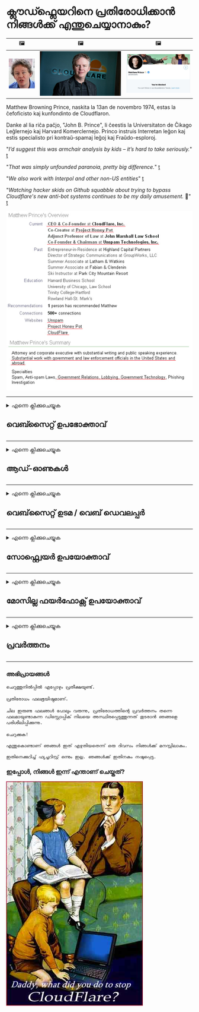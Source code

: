 # ക്ലൗഡ്ഫ്ലെയറിനെ പ്രതിരോധിക്കാൻ നിങ്ങൾക്ക് എന്തുചെയ്യാനാകും?

| 🖼 | 🖼 | 🖼 |
| --- | --- | --- |
| ![](../image/matthew_prince_teen.jpg) | ![](../image/matthew_prince.jpg) | ![](../image/blockedbymatthewprince.jpg) |


Matthew Browning Prince, naskita la 13an de novembro 1974, estas la ĉefoficisto kaj kunfondinto de Cloudflaron.

Danke al lia riĉa paĉjo, "John B. Prince", li ĉeestis la Universitaton de Ĉikago Leĝlernejo kaj Harvard Komerclernejo.
Princo instruis Interretan leĝon kaj estis specialisto pri kontraŭ-spamaj leĝoj kaj Fraŭdo-esploroj.


"*I’d suggest this was armchair analysis by kids – it’s hard to take seriously.*" [t](https://www.theguardian.com/technology/2015/nov/19/cloudflare-accused-by-anonymous-helping-isis)

"*That was simply unfounded paranoia, pretty big difference.*"  [t](https://twitter.com/xxdesmus/status/992757936123359233)

"*We also work with Interpol and other non-US entities*" [t](https://twitter.com/eastdakota/status/1203028504184360960)

"*Watching hacker skids on Github squabble about trying to bypass Cloudflare's new anti-bot systems continues to be my daily amusement.* 🍿" [t](https://twitter.com/eastdakota/status/1273277839102656515)


![](../image/whoismp.jpg)

---


<details>
<summary>എന്നെ ക്ലിക്കുചെയ്യുക

## വെബ്സൈറ്റ് ഉപഭോക്താവ്
</summary>


- നിങ്ങൾ ഇഷ്ടപ്പെടുന്ന വെബ്‌സൈറ്റ് ക്ലൗഡ്ഫ്ലെയർ ഉപയോഗിക്കുകയാണെങ്കിൽ, ക്ലൗഡ്ഫ്ലെയർ ഉപയോഗിക്കരുതെന്ന് അവരോട് പറയുക.
  - ഫേസ്ബുക്ക്, റെഡ്ഡിറ്റ്, ട്വിറ്റർ അല്ലെങ്കിൽ മാസ്റ്റോഡൺ പോലുള്ള സോഷ്യൽ മീഡിയയിൽ ചൂഷണം ചെയ്യുന്നത് ഒരു വ്യത്യാസവുമില്ല. [പ്രവർത്തനങ്ങൾ ഹാഷ്‌ടാഗുകളേക്കാൾ ഉച്ചത്തിലാണ്.](https://twitter.com/phyzonloop/status/1274132092490862594)
  - നിങ്ങൾക്ക് സ്വയം ഉപയോഗപ്രദമാകണമെങ്കിൽ വെബ്സൈറ്റ് ഉടമയുമായി ബന്ധപ്പെടാൻ ശ്രമിക്കുക.

[ക്ലൗഡ്ഫ്ലെയർ പറഞ്ഞു](https://github.com/Eloston/ungoogled-chromium/issues/783):
```
നിങ്ങൾ‌ക്ക് പ്രശ്‌നമുണ്ടാക്കുന്ന നിർ‌ദ്ദിഷ്‌ട സേവനങ്ങൾ‌ അല്ലെങ്കിൽ‌ സൈറ്റുകൾ‌ക്കായി രക്ഷാധികാരികളുമായി ബന്ധപ്പെടാനും നിങ്ങളുടെ അനുഭവം പങ്കിടാനും ഞങ്ങൾ‌ ശുപാർശ ചെയ്യുന്നു.
```

[നിങ്ങൾ ഇത് ആവശ്യപ്പെടുന്നില്ലെങ്കിൽ, വെബ്‌സൈറ്റ് ഉടമയ്ക്ക് ഒരിക്കലും ഈ പ്രശ്‌നം അറിയില്ല.](../PEOPLE.md)

![](../image/liberapay.jpg)

[വിജയകരമായ ഉദാഹരണം](https://counterpartytalk.org/t/turn-off-cloudflare-on-counterparty-co-plz/164/5).<br>
നിനക്ക് ഒരു പ്രശ്നമുണ്ട്? [ഇപ്പോൾ നിങ്ങളുടെ ശബ്ദം ഉയർത്തുക.](https://github.com/maraoz/maraoz.github.io/issues/1) ചുവടെയുള്ള ഉദാഹരണം.

```
നിങ്ങൾ കോർപ്പറേറ്റ് സെൻസർഷിപ്പിനെയും ബഹുജന നിരീക്ഷണത്തെയും സഹായിക്കുന്നു.
http://crimeflare.eu.org
```

```
നിങ്ങളുടെ വെബ് പേജ് ക്ലൗഡ്ഫ്ലെയറിന്റെ സ്വകാര്യത ദുരുപയോഗം ചെയ്യുന്ന സ്വകാര്യ മതിൽത്തോട്ടത്തിലാണ്.
http://crimeflare.eu.org
```

- വെബ്‌സൈറ്റിന്റെ സ്വകാര്യതാ നയം വായിക്കാൻ കുറച്ച് സമയമെടുക്കുക.
  - വെബ്‌സൈറ്റ് ക്ലൗഡ്ഫ്ലേറിന് പിന്നിലാണെങ്കിൽ അല്ലെങ്കിൽ വെബ്‌സൈറ്റ് ക്ലൗഡ്ഫ്ലെയറിലേക്ക് കണക്റ്റുചെയ്‌തിരിക്കുന്ന സേവനങ്ങൾ ഉപയോഗിക്കുന്നുവെങ്കിൽ.

ഇത് "ക്ലൗഡ്ഫ്ലെയർ" എന്താണെന്ന് വിശദീകരിക്കുകയും ക്ലൗഡ്ഫ്ലെയറുമായി നിങ്ങളുടെ ഡാറ്റ പങ്കിടാൻ അനുമതി ചോദിക്കുകയും വേണം. അങ്ങനെ ചെയ്യുന്നതിൽ പരാജയപ്പെടുന്നത് വിശ്വാസലംഘനത്തിന് കാരണമാവുകയും സംശയാസ്‌പദമായ വെബ്‌സൈറ്റ് ഒഴിവാക്കുകയും വേണം.

[സ്വീകാര്യമായ സ്വകാര്യതാ നയ ഉദാഹരണം ഇവിടെയുണ്ട്](https://archive.is/bDlTz) ("Subprocessors" > "Entity Name")

```
നിങ്ങളുടെ സ്വകാര്യതാ നയം ഞാൻ വായിച്ചിട്ടുണ്ട്, എനിക്ക് ക്ലൗഡ്ഫ്ലെയർ എന്ന പദം കണ്ടെത്താൻ കഴിയില്ല.
നിങ്ങൾ എന്റെ ഡാറ്റ ക്ലൗഡ്ഫ്ലേറിലേക്ക് നൽകുന്നത് തുടർന്നാൽ നിങ്ങളുമായി ഡാറ്റ പങ്കിടാൻ ഞാൻ വിസമ്മതിക്കുന്നു.
http://crimeflare.eu.org
```

ക്ലൗഡ്ഫ്ലെയർ എന്ന വാക്ക് ഇല്ലാത്ത സ്വകാര്യതാ നയത്തിന്റെ ഉദാഹരണമാണിത്.
[Liberland Jobs](https://archive.is/daKIr) [privacy policy](https://docsend.com/view/feiwyte):

![](../image/cfwontobey.jpg)

ക്ലൗഡ്ഫ്ലേറിന് അവരുടേതായ സ്വകാര്യതാ നയമുണ്ട്.
[ക്ലൗഡ്ഫ്ലെയർ ഡോക്‌സിംഗ് ആളുകളെ ഇഷ്ടപ്പെടുന്നു.](https://www.reddit.com/r/GamerGhazi/comments/2s64fe/be_wary_reporting_to_cloudflare/)

വെബ്‌സൈറ്റിന്റെ സൈനപ്പ് ഫോമിനുള്ള ഒരു മികച്ച ഉദാഹരണം ഇതാ.
AFAIK, സീറോ വെബ്‌സൈറ്റ് ഇത് ചെയ്യുക. നിങ്ങൾ അവരെ വിശ്വസിക്കുമോ?

```
“XYZ- നായി സൈൻ അപ്പ് ചെയ്യുക” ക്ലിക്കുചെയ്യുന്നതിലൂടെ, ഞങ്ങളുടെ സേവന നിബന്ധനകളും സ്വകാര്യതാ പ്രസ്താവനയും നിങ്ങൾ അംഗീകരിക്കുന്നു.
നിങ്ങളുടെ ഡാറ്റ ക്ലൗഡ്ഫ്ലെയറുമായി പങ്കിടാനും നിങ്ങൾ സമ്മതിക്കുകയും ക്ലൗഡ്ഫ്ലേറിന്റെ സ്വകാര്യതാ പ്രസ്താവനയോട് സമ്മതിക്കുകയും ചെയ്യുന്നു.
ക്ലൗഡ്ഫ്ലെയർ നിങ്ങളുടെ വിവരങ്ങൾ ചോർത്തുകയോ ഞങ്ങളുടെ സെർവറുകളിലേക്ക് കണക്റ്റുചെയ്യാൻ നിങ്ങളെ അനുവദിക്കുകയോ ചെയ്യുന്നില്ലെങ്കിൽ, അത് ഞങ്ങളുടെ തെറ്റല്ല. [*]

[ സൈൻ അപ്പ് ചെയ്യുക ] [ ഞാൻ വിയോജിക്കുന്നു ]
```
[*] [PEOPLE.md](../PEOPLE.md)


- അവരുടെ സേവനം ഉപയോഗിക്കാതിരിക്കാൻ ശ്രമിക്കുക. നിങ്ങളെ ക്ലൗഡ്ഫ്ലെയർ കാണുന്നുണ്ടെന്ന് ഓർമ്മിക്കുക.
  - ["I'm in your TLS, sniffin' your passworz"](../image/iminurtls.jpg)

- മറ്റ് വെബ്‌സൈറ്റിനായി തിരയുക. ഇന്റർനെറ്റിൽ ബദലുകളും അവസരങ്ങളും ഉണ്ട്!

- ടോർ ദിവസേന ഉപയോഗിക്കാൻ നിങ്ങളുടെ സുഹൃത്തുക്കളെ ബോധ്യപ്പെടുത്തുക.
  - ഓപ്പൺ ഇൻറർനെറ്റിന്റെ മാനദണ്ഡമായിരിക്കണം അജ്ഞാതത്വം!
  - [ടോർ പ്രോജക്റ്റ് ഈ പ്രോജക്റ്റിനെ ഇഷ്ടപ്പെടുന്നില്ല എന്നത് ശ്രദ്ധിക്കുക.](../HISTORY.md)

</details>

------

<details>
<summary>എന്നെ ക്ലിക്കുചെയ്യുക

## ആഡ്-ഓണുകൾ
</summary>

- നിങ്ങളുടെ ബ്ര browser സർ ഫയർ‌ഫോക്സ്, ടോർ‌ ബ്ര rowser സർ‌ അല്ലെങ്കിൽ‌ അൺ‌ഗോഗിൾ‌ഡ് ക്രോമിയം ആണെങ്കിൽ‌ ചുവടെയുള്ള ഈ ആഡ്-ഓണുകളിലൊന്ന് ഉപയോഗിക്കുക.
  - നിങ്ങൾക്ക് മറ്റ് പുതിയ ആഡ്-ഓൺ ചേർക്കണമെങ്കിൽ ആദ്യം ഇതിനെക്കുറിച്ച് ചോദിക്കുക.


| പേര് | ഡവലപ്പർ | പിന്തുണ | തടയാൻ കഴിയും | അറിയിക്കാൻ കഴിയും | Chrome |
| -------- | -------- | -------- | -------- | -------- | -------- |
| [Bloku Cloudflaron MITM-Atakon](../subfiles/about.bcma.md) | #Addon | [ ? ](http://crimeflare.eu.org/) | **അതെ**     | **അതെ**     |  **അതെ** |
| [Ĉu ligoj estas vundeblaj al MITM-atako?](../subfiles/about.ismm.md) | #Addon | [ ? ](http://crimeflare.eu.org/) | ഇല്ല     | **അതെ**     |  **അതെ** |
| [Ĉu ĉi tiuj ligoj blokos Tor-uzanton?](../subfiles/about.isat.md) | #Addon | [ ? ](http://crimeflare.eu.org/) | ഇല്ല     | **അതെ**     |  **അതെ** |
| [Block Cloudflare MITM Attack](https://trac.torproject.org/projects/tor/attachment/ticket/24351/block_cloudflare_mitm_attack-1.0.14.1-an%2Bfx.xpi)<br>[**DELETED BY TOR PROJECT**](../HISTORY.md) | nullius | [ ? ](../tool/block_cloudflare_mitm_fx), [Link](http://crimeflare.eu.org/) | **അതെ**     | **അതെ**     |  ഇല്ല |
| [TPRB](http://34ahehcli3epmhbu2wbl6kw6zdfl74iyc4vg3ja4xwhhst332z3knkyd.onion/) | Sw | [ ? ](http://34ahehcli3epmhbu2wbl6kw6zdfl74iyc4vg3ja4xwhhst332z3knkyd.onion/) | **അതെ**     | **അതെ**     |  ഇല്ല |
| [Detect Cloudflare](https://addons.mozilla.org/en-US/firefox/addon/detect-cloudflare/) | Frank Otto | [ ? ](https://github.com/traktofon/cf-detect) | ഇല്ല     | **അതെ**     |  ഇല്ല |
| [True Sight](https://addons.mozilla.org/en-US/firefox/addon/detect-cloudflare-plus/) | claustromaniac | [ ? ](https://github.com/claustromaniac/detect-cloudflare-plus) | ഇല്ല     | **അതെ**     |  ഇല്ല |
| [Which Cloudflare datacenter am I visiting?](https://addons.mozilla.org/en-US/firefox/addon/cf-pop/) | 依云 | [ ? ](https://github.com/lilydjwg/cf-pop) | ഇല്ല     | **അതെ**     |  ഇല്ല |


- "ഡിസെൻട്രാലീസിന്" "സിഡിഎൻ‌ജെ‌എസ് (ക്ല oud ഡ്ഫ്ലെയർ)" എന്നതിലേക്കുള്ള കണക്ഷൻ നിർത്താൻ കഴിയും.
  - ഇത് നെറ്റ്‌വർക്കുകളിൽ എത്തുന്നതിൽ നിന്ന് ധാരാളം അഭ്യർത്ഥനകളെ തടയുന്നു, ഒപ്പം സൈറ്റുകൾ തകരാതിരിക്കാൻ പ്രാദേശിക ഫയലുകൾ നൽകുന്നു.
  - ഡവലപ്പർ മറുപടി നൽകി: "[very concerning indeed](https://github.com/Synzvato/decentraleyes/issues/236#issuecomment-352049501)", "[widespread usage severely centralizes the web](https://github.com/Synzvato/decentraleyes/issues/251#issuecomment-366752049)"

- [നിങ്ങളുടെ സർ‌ട്ടിഫിക്കറ്റ് അതോറിറ്റി (സി‌എ) യിൽ നിന്ന് ക്ലൗഡ്ഫ്ലെയർ സർട്ടിഫിക്കറ്റ് നീക്കംചെയ്യാനോ അവിശ്വസിക്കാനോ കഴിയും.](https://www.ssl.com/how-to/remove-root-certificate-firefox/)

</details>

------

<details>
<summary>എന്നെ ക്ലിക്കുചെയ്യുക

## വെബ്‌സൈറ്റ് ഉടമ / വെബ് ഡെവലപ്പർ
</summary>


![](../image/word_cloudflarefree.jpg)

- പിരീഡ്, ക്ലൗഡ്ഫ്ലെയർ പരിഹാരം ഉപയോഗിക്കരുത്.
  - അതിനേക്കാൾ മികച്ചത് നിങ്ങൾക്ക് ചെയ്യാൻ കഴിയും, അല്ലേ? [ക്ലൗഡ്ഫ്ലെയർ സബ്‌സ്‌ക്രിപ്‌ഷനുകൾ, പ്ലാനുകൾ, ഡൊമെയ്‌നുകൾ അല്ലെങ്കിൽ അക്കൗണ്ടുകൾ എങ്ങനെ നീക്കംചെയ്യാമെന്നത് ഇതാ.](https://support.cloudflare.com/hc/en-us/articles/200167776-Removing-subscriptions-plans-domains-or-accounts)

| 🖼 | 🖼 |
| --- | --- |
| ![](../image/htmlalertcloudflare.jpg) | ![](../image/htmlalertcloudflare2.jpg) |

- കൂടുതൽ ഉപഭോക്താക്കളെ ആവശ്യമുണ്ടോ? എന്തുചെയ്യണമെന്ന് നിങ്ങൾക്കറിയാം. സൂചന "ലൈനിന് മുകളിലാണ്".
  - [ഹലോ, നിങ്ങൾ "നിങ്ങളുടെ സ്വകാര്യതയെ ഞങ്ങൾ ഗൗരവമായി കാണുന്നു" എന്ന് എഴുതി, പക്ഷേ എനിക്ക് "പിശക് 403 നിരോധിച്ച അജ്ഞാത പ്രോക്സി അനുവദനീയമല്ല".](https://it.slashdot.org/story/19/02/19/0033255/stop-saying-we-take-your-privacy-and-security-seriously) എന്തുകൊണ്ടാണ് നിങ്ങൾ ടോർ അല്ലെങ്കിൽ വിപിഎൻ തടയുന്നത്? [എന്തുകൊണ്ടാണ് നിങ്ങൾ താൽക്കാലിക ഇമെയിലുകൾ തടയുന്നത്?](http://523kpawzkarw3j6afz2elxfs4h3hfclomkcmbjs6kaimo4lokympi6yd.onion/)

![](../image/anonexist.jpg)

- ക്ലൗഡ്ഫ്ലെയർ ഉപയോഗിക്കുന്നത് ഒരു തകരാറിന്റെ സാധ്യത വർദ്ധിപ്പിക്കും. നിങ്ങളുടെ സെർവർ പ്രവർത്തനരഹിതമാണെങ്കിലോ ക്ലൗഡ്ഫ്ലെയർ പ്രവർത്തനരഹിതമാണെങ്കിലോ സന്ദർശകർക്ക് നിങ്ങളുടെ വെബ്‌സൈറ്റിലേക്ക് പ്രവേശിക്കാൻ കഴിയില്ല.
  - [ക്ലൗഡ്ഫ്ലെയർ ഒരിക്കലും താഴേക്ക് പോകില്ലെന്ന് നിങ്ങൾ ശരിക്കും കരുതിയോ?](https://www.ibtimes.com/cloudflare-down-not-working-sites-producing-504-gateway-timeout-errors-2618008) [Another](https://twitter.com/Jedduff/status/1097875615997399040) [sample](https://twitter.com/search?f=tweets&vertical=default&q=Cloudflare%20is%20having%20problems). [Need more](../PEOPLE.md)?

![](../image/cloudflareinternalerror.jpg)

- നിങ്ങളുടെ "API സേവനം", "സോഫ്റ്റ്വെയർ അപ്ഡേറ്റ് സെർവർ" അല്ലെങ്കിൽ "RSS ഫീഡ്" പ്രോക്സി ചെയ്യുന്നതിന് ക്ല oud ഡ്ഫ്ലെയർ ഉപയോഗിക്കുന്നത് നിങ്ങളുടെ ഉപഭോക്താവിനെ ദോഷകരമായി ബാധിക്കും. ഒരു ഉപഭോക്താവ് നിങ്ങളെ വിളിച്ച് "എനിക്ക് നിങ്ങളുടെ API ഉപയോഗിക്കാൻ കഴിയില്ല" എന്ന് പറഞ്ഞു, എന്താണ് സംഭവിക്കുന്നതെന്ന് നിങ്ങൾക്ക് അറിയില്ല. ക്ലൗഡ്ഫ്ലേറിന് നിങ്ങളുടെ ഉപഭോക്താവിനെ നിശബ്ദമായി തടയാൻ കഴിയും. കുഴപ്പമില്ലെന്ന് നിങ്ങൾ കരുതുന്നുണ്ടോ?
  - ധാരാളം RSS റീഡർ ക്ലയന്റും RSS റീഡർ ഓൺലൈൻ സേവനവുമുണ്ട്. ആളുകളെ സബ്‌സ്‌ക്രൈബുചെയ്യാൻ അനുവദിക്കുന്നില്ലെങ്കിൽ നിങ്ങൾ എന്തിനാണ് RSS ഫീഡ് പ്രസിദ്ധീകരിക്കുന്നത്?

![](../image/rssfeedovercf.jpg)

- നിങ്ങൾക്ക് HTTPS സർട്ടിഫിക്കറ്റ് ആവശ്യമുണ്ടോ? "നമുക്ക് എൻ‌ക്രിപ്റ്റ് ചെയ്യാം" ഉപയോഗിക്കുക അല്ലെങ്കിൽ സി‌എ കമ്പനിയിൽ നിന്ന് വാങ്ങുക.

- നിങ്ങൾക്ക് DNS സെർവർ ആവശ്യമുണ്ടോ? നിങ്ങളുടെ സ്വന്തം സെർവർ സജ്ജീകരിക്കാൻ കഴിയുന്നില്ലേ? എങ്ങനെ: [Hurricane Electric Free DNS](https://dns.he.net/), [Dyn.com](https://dyn.com/dns/), [1984 Hosting](https://www.1984hosting.com/), [Afraid.Org (നിങ്ങൾ TOR ഉപയോഗിക്കുകയാണെങ്കിൽ അഡ്‌മിൻ നിങ്ങളുടെ അക്കൗണ്ട് ഇല്ലാതാക്കുക)](https://freedns.afraid.org/)

- ഹോസ്റ്റിംഗ് സേവനത്തിനായി തിരയുകയാണോ? സ Free ജന്യമായി മാത്രം? എങ്ങനെ: [Onion Service](http://vww6ybal4bd7szmgncyruucpgfkqahzddi37ktceo3ah7ngmcopnpyyd.onion/en/security/network-security/tor/onionservices-best-practices), [Free Web Hosting Area](https://freewha.com/), [Autistici/Inventati Web Site Hosting](https://www.autinv5q6en4gpf4.onion/services/website), [Github Pages](https://pages.github.com/), [Surge](https://surge.sh/)
  - [ക്ലൗഡ്ഫ്ലേറിനുള്ള ഇതരമാർഗങ്ങൾ](../subfiles/cloudflare-alternatives.md)

- നിങ്ങൾ "cloudflare-ipfs.com" ഉപയോഗിക്കുന്നുണ്ടോ? [ക്ലൗഡ്ഫ്ലെയർ ഐപിഎഫ്എസ് മോശമാണെന്ന് നിങ്ങൾക്കറിയാമോ?](../PEOPLE.md)

- നിങ്ങളുടെ സെർവറിൽ OWASP, Fail2Ban പോലുള്ള വെബ് ആപ്ലിക്കേഷൻ ഫയർവാൾ ഇൻസ്റ്റാൾ ചെയ്ത് ശരിയായി ക്രമീകരിക്കുക.
  - ടോർ തടയുന്നത് ഒരു പരിഹാരമല്ല. ചെറിയ മോശം ഉപയോക്താക്കൾക്കായി എല്ലാവരേയും ശിക്ഷിക്കരുത്.

- നിങ്ങളുടെ വെബ്‌സൈറ്റ് ആക്‌സസ് ചെയ്യുന്നതിൽ നിന്ന് "ക്ലൗഡ്ഫ്ലെയർ വാർപ്പ്" ഉപയോക്താക്കളെ റീഡയറക്‌ട് ചെയ്യുക അല്ലെങ്കിൽ തടയുക. നിങ്ങൾക്ക് കഴിയുമെങ്കിൽ ഒരു കാരണം നൽകുക.

> IP പട്ടിക: "[ക്ലൗഡ്ഫ്ലേറിന്റെ നിലവിലെ ഐപി ശ്രേണികൾ](cloudflare_inc/)"

> A: അവരെ തടയുക

```
server {
...
deny 173.245.48.0/20;
deny 103.21.244.0/22;
deny 103.22.200.0/22;
deny 103.31.4.0/22;
deny 141.101.64.0/18;
deny 108.162.192.0/18;
deny 190.93.240.0/20;
deny 188.114.96.0/20;
deny 197.234.240.0/22;
deny 198.41.128.0/17;
deny 162.158.0.0/15;
deny 104.16.0.0/12;
deny 172.64.0.0/13;
deny 131.0.72.0/22;
deny 2400:cb00::/32;
deny 2606:4700::/32;
deny 2803:f800::/32;
deny 2405:b500::/32;
deny 2405:8100::/32;
deny 2a06:98c0::/29;
deny 2c0f:f248::/32;
...
}
```

> B: മുന്നറിയിപ്പ് പേജിലേക്ക് റീഡയറക്‌ട് ചെയ്യുക

```
http {
...
geo $iscf {
default 0;
173.245.48.0/20 1;
103.21.244.0/22 1;
103.22.200.0/22 1;
103.31.4.0/22 1;
141.101.64.0/18 1;
108.162.192.0/18 1;
190.93.240.0/20 1;
188.114.96.0/20 1;
197.234.240.0/22 1;
198.41.128.0/17 1;
162.158.0.0/15 1;
104.16.0.0/12 1;
172.64.0.0/13 1;
131.0.72.0/22 1;
2400:cb00::/32 1;
2606:4700::/32 1;
2803:f800::/32 1;
2405:b500::/32 1;
2405:8100::/32 1;
2a06:98c0::/29 1;
2c0f:f248::/32 1;
}
...
}

server {
...
if ($iscf) {rewrite ^ https://example.com/cfwsorry.php;}
...
}

<?php
header('HTTP/1.1 406 Not Acceptable');
echo <<<CLOUDFLARED
Thank you for visiting ourwebsite.com!<br />
We are sorry, but we can't serve you because your connection is being intercepted by Cloudflare.<br />
Please read http://crimeflare.eu.org for more information.<br />
CLOUDFLARED;
die();
```

- നിങ്ങൾ സ്വാതന്ത്ര്യത്തിൽ വിശ്വസിക്കുകയും അജ്ഞാത ഉപയോക്താക്കളെ സ്വാഗതം ചെയ്യുകയും ചെയ്യുന്നുവെങ്കിൽ ടോർ ജൂനിയർ സർവീസ് അല്ലെങ്കിൽ ഐ 2 പി ഇൻസൈറ്റ് സജ്ജമാക്കുക.

- മറ്റ് ക്ലിയർ‌നെറ്റ് / ടോർ ഇരട്ട വെബ്‌സൈറ്റ് ഓപ്പറേറ്റർമാരിൽ നിന്ന് ഉപദേശം ചോദിക്കുകയും അജ്ഞാത ചങ്ങാതിമാരെ ഉണ്ടാക്കുകയും ചെയ്യുക!

</details>

------

<details>
<summary>എന്നെ ക്ലിക്കുചെയ്യുക

## സോഫ്റ്റ്വെയർ ഉപയോക്താവ്
</summary>


- ഡിസ്‌കോർഡ് ക്ലൗഡ്ഫ്ലെയർ ഉപയോഗിക്കുന്നു. ഇതരമാർഗങ്ങൾ? ഞങ്ങൾ ശുപാർശ ചെയ്യുന്നു [**Briar** (Android)](https://f-droid.org/en/packages/org.briarproject.briar.android/), [Ricochet (PC)](https://ricochet.im/), [Tox + Tor (Android/PC)](https://tox.chat/download.html)
  - ബ്രിയറിൽ ടോർ ഡെമൺ ഉൾപ്പെടുന്നു, അതിനാൽ നിങ്ങൾ ഓർബോട്ട് ഇൻസ്റ്റാൾ ചെയ്യേണ്ടതില്ല.
  - Qwtch ഡവലപ്പർമാർ, ഓപ്പൺ പ്രൈവസി, അറിയിപ്പ് കൂടാതെ അവരുടെ ജിറ്റ് സേവനത്തിൽ നിന്ന് stop_cloudflare പ്രോജക്റ്റ് ഇല്ലാതാക്കി.

- നിങ്ങൾ ഡെബിയൻ ഗ്നു / ലിനക്സ് അല്ലെങ്കിൽ ഏതെങ്കിലും ഡെറിവേറ്റീവ് ഉപയോഗിക്കുകയാണെങ്കിൽ, സബ്സ്ക്രൈബ് ചെയ്യുക: [bug #831835](https://bugs.debian.org/cgi-bin/bugreport.cgi?bug=831835). നിങ്ങൾക്ക് കഴിയുമെങ്കിൽ, പാച്ച് പരിശോധിച്ചുറപ്പിക്കാൻ സഹായിക്കുക, അത് സ്വീകരിക്കണമോ എന്ന് ശരിയായ നിഗമനത്തിലെത്താൻ പരിപാലകനെ സഹായിക്കുക.

- ഈ ബ്രൗസറുകൾ എല്ലായ്പ്പോഴും ശുപാർശ ചെയ്യുക.

| പേര് | ഡവലപ്പർ | പിന്തുണ | അഭിപ്രായം |
| -------- | -------- | -------- | -------- |
| [Ungoogled-Chromium](https://ungoogled-software.github.io/ungoogled-chromium-binaries/) | Eloston | [ ? ](https://github.com/Eloston/ungoogled-chromium) | PC (Win, Mac, Linux)  _!Tor_ |
| [Bromite](https://www.bromite.org/fdroid) | Bromite | [ ? ](https://github.com/bromite/bromite/issues) | Android  _!Tor_ |
| [Tor Browser](https://www.torproject.org/download/) | Tor Project | [ ? ](https://support.torproject.org/) | PC (Win, Mac, Linux)  _Tor_|
| [Tor Browser Android](https://www.torproject.org/download/) | Tor Project | [ ? ](https://support.torproject.org/) | Android  _Tor_|
| [Onion Browser](https://itunes.apple.com/us/app/onion-browser/id519296448?mt=8) | Mike Tigas | [ ? ](https://github.com/OnionBrowser/OnionBrowser/issues) | Apple iOS  _Tor_|
| [GNU/Icecat](https://www.gnu.org/software/gnuzilla/) | GNU | [ ? ](https://www.gnu.org/software/gnuzilla/) | PC (Linux) |
| [IceCatMobile](https://f-droid.org/en/packages/org.gnu.icecat/) | GNU | [ ? ](https://lists.gnu.org/mailman/listinfo/bug-gnuzilla) | Android |
| [Iridium Browser](https://iridiumbrowser.de/about/) | Iridium | [ ? ](https://github.com/iridium-browser/iridium-browser/) | PC (Win, Mac, Linux, OpenBSD) |


മറ്റ് സോഫ്റ്റ്വെയറിന്റെ സ്വകാര്യത അപൂർണ്ണമാണ്. ടോർ ബ്ര browser സർ "തികഞ്ഞത്" ആണെന്ന് ഇതിനർത്ഥമില്ല.
ഇൻറർനെറ്റിലും സാങ്കേതികവിദ്യയിലും 100% സുരക്ഷിതമോ 100% സ്വകാര്യമോ ഇല്ല.

- ടോർ ഉപയോഗിക്കാൻ ആഗ്രഹിക്കുന്നില്ലേ? ടോർ ഡെമൺ ഉപയോഗിച്ച് നിങ്ങൾക്ക് ഏത് ബ്ര browser സറും ഉപയോഗിക്കാം.
  - [ടോർ പ്രോജക്റ്റ് ഇത് ഇഷ്ടപ്പെടുന്നില്ല എന്നത് ശ്രദ്ധിക്കുക.](https://support.torproject.org/tbb/tbb-9/) നിങ്ങൾക്ക് അങ്ങനെ ചെയ്യാൻ കഴിയുമെങ്കിൽ ടോർ ബ്ര rowser സർ ഉപയോഗിക്കുക.
- [ടോറിനൊപ്പം Chromium എങ്ങനെ ഉപയോഗിക്കാം](../subfiles/chromium_tor.md)


മറ്റ് സോഫ്റ്റ്വെയറിന്റെ സ്വകാര്യതയെക്കുറിച്ച് നമുക്ക് സംസാരിക്കാം.

- [നിങ്ങൾക്ക് ശരിക്കും ഫയർഫോക്സ് ഉപയോഗിക്കണമെങ്കിൽ, "ഫയർഫോക്സ് ഇ എസ് ആർ" തിരഞ്ഞെടുക്കുക.](https://www.mozilla.org/en-US/firefox/organizations/)
  - [ഫയർഫോക്സ് - സ്പൈവെയർ വാച്ച്ഡോഗ്](https://spyware.neocities.org/articles/firefox.html)
  - [ഫയർഫോക്സ് സ്വതന്ത്രമായ സംസാരം നിരസിക്കുന്നു, സ്വതന്ത്രമായ സംഭാഷണം നിരോധിക്കുന്നു](https://web.archive.org/web/20200423010026/https://reclaimthenet.org/firefox-rejects-free-speech-bans-free-speech-commenting-plugin-dissenter-from-its-extensions-gallery/)
  - ["100+ ഡ v ൺ‌വോട്ടുകൾ. ഒരു സോഫ്റ്റ്വെയർ കമ്പനിയോട് പറ്റിനിൽക്കാൻ ആവശ്യപ്പെടുന്നതായി തോന്നുന്നു ... സോഫ്റ്റ്വെയർ ഈ ദിവസങ്ങളിൽ വളരെ കൂടുതലാണ്."](https://old.reddit.com/r/firefox/comments/gutdiw/weve_got_work_to_do_the_mozilla_blog/fslbbb6/)
  - [ക്ഷമിക്കണം, എന്തിനാണ് ഫയർ‌ഫോക്സ് എന്റെ URL ബാറിൽ‌ സ്പോൺ‌സർ‌ ചെയ്‌ത ലിങ്കുകൾ‌ കാണിക്കുന്നത്?](https://www.reddit.com/r/firefox/comments/jybx2w/uh_why_is_firefox_showing_me_sponsored_links_in/)
  - [മോസില്ല - പിശാച് അവതാരം](https://digdeeper.neocities.org/ghost/mozilla.html)

- [ഓർക്കുക, മോസില്ല ക്ലൗഡ്ഫ്ലെയർ സേവനം ഉപയോഗിക്കുന്നു.](https://www.robtex.com/dns-lookup/www.mozilla.org) [അവർ അവരുടെ ഉൽപ്പന്നത്തിൽ ക്ലൗഡ്ഫ്ലേറിന്റെ DNS സേവനവും ഉപയോഗിക്കുന്നു.](https://www.theregister.co.uk/2018/03/21/mozilla_testing_dns_encryption/)

- [ഈ ടിക്കറ്റ് മോസില്ല നിരസിച്ചു.](https://bugzilla.mozilla.org/show_bug.cgi?id=1426618)

- [ഫയർഫോക്സ് ഫോക്കസ് ഒരു തമാശയാണ്.](https://github.com/mozilla-mobile/focus-android/issues/1743) [ടെലിമെട്രി ഓഫ് ചെയ്യാമെന്ന് അവർ ഉറപ്പുനൽകിയെങ്കിലും അവർ അത് മാറ്റി.](https://github.com/mozilla-mobile/focus-android/issues/4210)

- [PaleMoon / Basilisk ഡവലപ്പർ ക്ലൗഡ്ഫ്ലെയറിനെ ഇഷ്ടപ്പെടുന്നു.](https://github.com/mozilla-mobile/focus-android/issues/1743#issuecomment-345993097)
  - [ഇളം ചന്ദ്രന്റെ ആർക്കൈവ് സെർവർ 18 മാസത്തേക്ക് ക്ഷുദ്രവെയർ ഹാക്ക് ചെയ്യുകയും പ്രചരിപ്പിക്കുകയും ചെയ്യുന്നു](https://www.reddit.com/r/privacytoolsIO/comments/cc808y/pale_moons_archive_server_hacked_and_spread/)
  - ടോർ ഉപയോക്താക്കളെയും അദ്ദേഹം വെറുക്കുന്നു - "[അത് ടോറിനോട് ശത്രുത പുലർത്തട്ടെ. ടോറിന്റെ ഉയർന്ന ദുരുപയോഗ ഘടകം കണക്കിലെടുത്ത് മിക്ക സൈറ്റുകളും ശത്രുത പുലർത്തണമെന്ന് ഞാൻ കരുതുന്നു.](https://github.com/yacy/yacy_search_server/issues/314#issuecomment-565932097)"

- [വാട്ടർഫോക്‌സിന് കടുത്ത "ഫോണുകൾ ഹോം" പ്രശ്‌നമുണ്ട്](https://spyware.neocities.org/articles/waterfox.html)

- [Google Chrome ഒരു സ്പൈവെയറാണ്.](https://www.gnu.org/proprietary/malware-google.en.html)
  - [Google നിങ്ങളുടെ പ്രവർത്തനം പ്രൊഫൈൽ ചെയ്യുന്നു.](https://spyware.neocities.org/articles/chrome.html)

- [SRWare അയൺ വളരെയധികം ഫോണുകൾ ഹോം കണക്ഷൻ ഉണ്ടാക്കുന്നു.](https://spyware.neocities.org/articles/iron.html) ഇത് Google ഡൊമെയ്‌നുകളിലേക്ക് കണക്റ്റുചെയ്യുന്നു.

- [ധീരമായ ബ്ര rowser സർ വൈറ്റ്‌ലിസ്റ്റ് Facebook / Twitter ട്രാക്കറുകൾ.](https://www.bleepingcomputer.com/news/security/facebook-twitter-trackers-whitelisted-by-brave-browser/)
  - [ഇവിടെ കൂടുതൽ പ്രശ്നങ്ങൾ ഉണ്ട്.](https://spyware.neocities.org/articles/brave.html)
  - [ബിനാൻസ് അഫിലിയേറ്റ് ഐഡി](https://twitter.com/cryptonator1337/status/1269594587716374528)

- [ഉപയോക്താക്കളുടെ പുറകിൽ ഫ്ലാഷ് കോഡ് പ്രവർത്തിപ്പിക്കാൻ മൈക്രോസോഫ്റ്റ് എഡ്ജ് ഫേസ്ബുക്കിനെ അനുവദിക്കുന്നു.](https://www.zdnet.com/article/microsoft-edge-lets-facebook-run-flash-code-behind-users-backs/)

- [വിവാൾഡി നിങ്ങളുടെ സ്വകാര്യതയെ മാനിക്കുന്നില്ല.](https://spyware.neocities.org/articles/vivaldi.html)

- [ഓപ്പറ സ്പൈവെയർ നില: വളരെ ഉയർന്നത്](https://spyware.neocities.org/articles/opera.html)

- Apple iOS: [നിങ്ങൾ iOS ഉപയോഗിക്കരുത്, കാരണം ഇത് ക്ഷുദ്രവെയറാണ്.](https://www.gnu.org/proprietary/malware-apple.html)

അതിനാൽ മുകളിലുള്ള പട്ടികയ്ക്ക് മാത്രം ഞങ്ങൾ ശുപാർശ ചെയ്യുന്നു. മറ്റൊന്നുമല്ല.

</details>

------

<details>
<summary>എന്നെ ക്ലിക്കുചെയ്യുക

## മോസില്ല ഫയർഫോക്സ് ഉപയോക്താവ്
</summary>


- ഒഴിവാക്കൽ രീതിയില്ലാതെ "ഫയർഫോക്സ് നൈറ്റ്ലി" മോസില്ല സെർവറുകളിലേക്ക് ഡീബഗ്-ലെവൽ വിവരങ്ങൾ അയയ്ക്കും.
  - [മോസില്ല സെർവറുകൾ ക്ലൗഡ്ഫ്ലേറിനെ ബാധിക്കുന്നു](https://www.digwebinterface.com/?hostnames=www.mozilla.org%0D%0Amozilla.cloudflare-dns.com&type=&ns=resolver&useresolver=8.8.4.4&nameservers=)

- മോസില്ല സെർവറുകളിലേക്ക് കണക്റ്റുചെയ്യുന്നതിന് ഫയർഫോക്സിനെ നിരോധിക്കുന്നത് സാധ്യമാണ്.
  - [മോസില്ലയുടെ നയ-ടെം‌പ്ലേറ്റുകൾ‌ ഗൈഡ്](https://github.com/mozilla/policy-templates/blob/master/README.md)
  - ഈ തന്ത്രം പിന്നീടുള്ള പതിപ്പിൽ പ്രവർത്തിക്കുന്നത് നിർത്തിയേക്കാമെന്ന് ഓർമ്മിക്കുക, കാരണം മോസില്ല സ്വയം വൈറ്റ്‌ലിസ്റ്റ് ചെയ്യാൻ ഇഷ്ടപ്പെടുന്നു.
  - ഫയർവാളും ഡിഎൻ‌എസ് ഫിൽ‌റ്ററും ഉപയോഗിച്ച് അവയെ പൂർണ്ണമായും തടയുക.

"`/distribution/policies.json`"

>     "WebsiteFilter": {
> 		"Block": [
> 		"*://*.mozilla.com/*",
> 		"*://*.mozilla.net/*",
> 		"*://*.mozilla.org/*",
> 		"*://webcompat.com/*",
> 		"*://*.firefox.com/*",
> 		"*://*.thunderbird.net/*",
> 		"*://*.cloudflare.com/*"
> 		]
>     },


- ~~ക്ലൗഡ്ഫ്ലെയർ ഉപയോഗിക്കരുതെന്ന് പറഞ്ഞ് മോസില്ലയുടെ ട്രാക്കറിൽ ഒരു ബഗ് റിപ്പോർട്ടുചെയ്യുക.~~ ബഗ്സില്ലയെക്കുറിച്ച് ഒരു ബഗ് റിപ്പോർട്ട് ഉണ്ടായിരുന്നു. നിരവധി ആളുകൾ അവരുടെ ആശങ്ക പോസ്റ്റുചെയ്‌തു, എന്നിരുന്നാലും ബഗ് 2018 ൽ അഡ്മിൻ മറച്ചു.

- നിങ്ങൾക്ക് ഫയർ‌ഫോക്സിൽ‌ DoH അപ്രാപ്‌തമാക്കാൻ‌ കഴിയും.
  - [ഫയർ‌ഫോക്സിന്റെ സ്ഥിരസ്ഥിതി ഡി‌എൻ‌എസ് ദാതാവിനെ മാറ്റുക](../subfiles/change-firefox-dns.md)

![](../image/firefoxdns.jpg)

- [നിങ്ങൾ ISP ഇതര DNS ഉപയോഗിക്കാൻ ആഗ്രഹിക്കുന്നുവെങ്കിൽ, OpenNIC Tier2 DNS സേവനമോ ക്ലൗഡ്ഫ്ലെയർ ഇതര DNS സേവനങ്ങളോ ഉപയോഗിക്കുന്നത് പരിഗണിക്കുക.](https://wiki.opennic.org/start)
![](../image/opennic.jpg)
  - DNS ഉപയോഗിച്ച് ക്ലൗഡ്ഫ്ലെയർ തടയുക. [Crimeflare DNS](https://dns.crimeflare.eu.org/)

- നിങ്ങൾക്ക് ടോർ ഡിഎൻഎസ് റിസോൾവറായി ഉപയോഗിക്കാം. [നിങ്ങൾ ടോർ വിദഗ്ദ്ധനല്ലെങ്കിൽ, ഇവിടെ ചോദ്യം ചോദിക്കുക.](https://tor.stackexchange.com/)

> **എങ്ങനെ?**
> 1. ടോർ ഡ Download ൺലോഡ് ചെയ്ത് നിങ്ങളുടെ കമ്പ്യൂട്ടറിൽ ഇൻസ്റ്റാൾ ചെയ്യുക.
> 2. "Torrc" ഫയലിലേക്ക് ഈ ലൈൻ ചേർക്കുക.
> DNSPort 127.0.0.1:53
> 3. ടോർ പുനരാരംഭിക്കുക.
> 4. നിങ്ങളുടെ കമ്പ്യൂട്ടറിന്റെ DNS സെർവർ "127.0.0.1" ആയി സജ്ജമാക്കുക.

</details>

------

<details>
<summary>എന്നെ ക്ലിക്കുചെയ്യുക

## പ്രവർത്തനം
</summary>


- ക്ലൗഡ്ഫ്ലേറിന്റെ അപകടങ്ങളെക്കുറിച്ച് നിങ്ങളുടെ ചുറ്റുമുള്ള മറ്റുള്ളവരോട് പറയുക.

- [ഈ ശേഖരം മെച്ചപ്പെടുത്താൻ സഹായിക്കുക.](http://crimeflare.eu.org).
  - രണ്ട് ലിസ്റ്റുകളും അതിനെതിരായ വാദങ്ങളും വിശദാംശങ്ങളും.

- [ക്ലൗഡ്ഫ്ലേറിൽ (സമാനമായ കമ്പനികൾ) തെറ്റുകൾ സംഭവിക്കുന്നിടത്ത് ഡോക്യുമെന്റ് ചെയ്യുകയും വളരെ പരസ്യമാക്കുകയും ചെയ്യുക, നിങ്ങൾ അങ്ങനെ ചെയ്യുമ്പോൾ ഈ ശേഖരം പരാമർശിക്കുന്നത് ഉറപ്പാക്കുക](http://crimeflare.eu.org) :)

- സ്ഥിരമായി ടോർ ഉപയോഗിക്കുന്ന കൂടുതൽ ആളുകളെ നേടുക, അതുവഴി അവർക്ക് ലോകത്തിന്റെ വിവിധ ഭാഗങ്ങളിൽ നിന്ന് വെബ് അനുഭവിക്കാൻ കഴിയും.

- ക്ലൗഡ്ഫ്ലെയറിൽ നിന്ന് ലോകത്തെ മോചിപ്പിക്കുന്നതിന് സമർപ്പിച്ചിരിക്കുന്ന സോഷ്യൽ മീഡിയയിലും മീറ്റ്സ്‌പെയ്‌സിലും ഗ്രൂപ്പുകൾ ആരംഭിക്കുക.

- ഉചിതമായ ഇടങ്ങളിൽ, ഈ ശേഖരത്തിൽ ഈ ഗ്രൂപ്പുകളിലേക്ക് ലിങ്ക് ചെയ്യുക - ഗ്രൂപ്പുകളായി ഒന്നിച്ച് പ്രവർത്തിക്കുന്നത് ഏകോപിപ്പിക്കുന്നതിനുള്ള ഒരു സ്ഥലമാണിത്.

- [ക്ലൗഡ്ഫ്ലേറിന് അർത്ഥവത്തായ കോർപ്പറേറ്റ് ഇതര ബദൽ നൽകാൻ കഴിയുന്ന ഒരു കോപ്പ് ആരംഭിക്കുക.](../subfiles/cloudflare-alternatives.md)

- ക്ലൗഡ്ഫ്ലേറിനെതിരെ ഒന്നിലധികം ലേയേർഡ് പ്രതിരോധം നൽകാൻ സഹായിക്കുന്ന ഏതെങ്കിലും ബദലുകളെക്കുറിച്ച് ഞങ്ങളെ അറിയിക്കുക.

- നിങ്ങൾ ഒരു ക്ലൗഡ്ഫ്ലെയർ ഉപഭോക്താവാണെങ്കിൽ, നിങ്ങളുടെ സ്വകാര്യത ക്രമീകരണങ്ങൾ സജ്ജമാക്കുക, അവ ലംഘിക്കുന്നതുവരെ കാത്തിരിക്കുക.
  - [തുടർന്ന് അവയെ ആന്റി-സ്പാം / സ്വകാര്യത ലംഘന നിരക്കുകളിൽ കൊണ്ടുവരിക.](https://twitter.com/thexpaw/status/1108424723233419264)

- നിങ്ങൾ അമേരിക്കൻ ഐക്യനാടുകളിലാണെങ്കിൽ, സംശയാസ്‌പദമായ വെബ്‌സൈറ്റ് ഒരു ബാങ്കോ അക്കൗണ്ടന്റോ ആണെങ്കിൽ, ഗ്രാമം-ലീച്ച്-ബ്ലൈലി ആക്ടിന് കീഴിൽ നിയമപരമായ സമ്മർദ്ദം ചെലുത്താൻ ശ്രമിക്കുക, അല്ലെങ്കിൽ ഡിസബിലിറ്റീസ് ആക്റ്റ് ഉള്ള അമേരിക്കക്കാർ, നിങ്ങൾക്ക് എത്ര ദൂരം ലഭിക്കുന്നുവെന്ന് ഞങ്ങളെ അറിയിക്കുക .

- വെബ്‌സൈറ്റ് ഒരു സർക്കാർ സൈറ്റാണെങ്കിൽ, യുഎസ് ഭരണഘടനയുടെ ഒന്നാം ഭേദഗതി പ്രകാരം നിയമപരമായ സമ്മർദ്ദം ചെലുത്താൻ ശ്രമിക്കുക.

- നിങ്ങൾ യൂറോപ്യൻ യൂണിയൻ പൗരനാണെങ്കിൽ, നിങ്ങളുടെ സ്വകാര്യ വിവരങ്ങൾ ജനറൽ ഡാറ്റാ പ്രൊട്ടക്ഷൻ റെഗുലേഷന് കീഴിൽ അയയ്ക്കാൻ വെബ്‌സൈറ്റുമായി ബന്ധപ്പെടുക. നിങ്ങളുടെ വിവരങ്ങൾ നൽകാൻ അവർ വിസമ്മതിക്കുകയാണെങ്കിൽ, അത് നിയമത്തിന്റെ ലംഘനമാണ്.

- അവരുടെ വെബ്‌സൈറ്റിൽ സേവനം വാഗ്ദാനം ചെയ്യുന്നുവെന്ന് അവകാശപ്പെടുന്ന കമ്പനികൾ ഉപഭോക്തൃ സംരക്ഷണ ഓർഗനൈസേഷനുകൾക്കും ബിബിബിക്കും "തെറ്റായ പരസ്യംചെയ്യൽ" എന്ന് റിപ്പോർട്ടുചെയ്യാൻ ശ്രമിക്കുക. ക്ലൗഡ്ഫ്ലെയർ വെബ്‌സൈറ്റുകൾ നൽകുന്നത് ക്ലൗഡ്ഫ്ലെയർ സെർവറുകളാണ്.

- [യു‌എസ് പശ്ചാത്തലത്തിൽ ഐ‌ടിയു നിർദ്ദേശിക്കുന്നത്, ക്ല oud ഡ്ഫ്ലെയർ വലുതായിത്തുടങ്ങിയിട്ടുണ്ടെന്ന്, ആന്റിട്രസ്റ്റ് നിയമം അവരുടെ മേൽ വരുത്താനിടയുണ്ട്.](https://www.itu.int/en/ITU-T/Workshops-and-Seminars/20181218/Documents/Geoff_Huston_Presentation.pdf)

- അത്തരമൊരു സേവനത്തിന് പിന്നിൽ സോഴ്‌സ് കോഡ് സംഭരിക്കുന്നതിനെതിരെയുള്ള ഒരു വ്യവസ്ഥ ഗ്നു ജിപിഎൽ പതിപ്പ് 4 ൽ ഉൾപ്പെടുത്താമെന്നത് സങ്കൽപ്പിക്കാവുന്ന കാര്യമാണ്, ടോർ ഉപയോക്താക്കളോട് വിവേചനം കാണിക്കാത്ത ഒരു മാധ്യമം വഴി കുറഞ്ഞത് സോഴ്‌സ് കോഡ് ആക്‌സസ്സുചെയ്യാനാകുന്ന എല്ലാ ജിപിഎൽവി 4, പിന്നീടുള്ള പ്രോഗ്രാമുകൾ എന്നിവ ആവശ്യമാണ്.

</details>

------

### അഭിപ്രായങ്ങൾ

```
ചെറുത്തുനിൽപ്പിൽ എപ്പോഴും പ്രതീക്ഷയുണ്ട്.

പ്രതിരോധം ഫലഭൂയിഷ്ഠമാണ്.

ചില ഇരുണ്ട ഫലങ്ങൾ പോലും വരുന്നു, പ്രതിരോധത്തിന്റെ പ്രവർത്തനം തന്നെ ഫലമായുണ്ടാകുന്ന ഡിസ്റ്റോപ്പിക് നിലയെ അസ്ഥിരപ്പെടുത്തുന്നത് തുടരാൻ ഞങ്ങളെ പരിശീലിപ്പിക്കുന്നു.

ചെറുക്കുക!
```

```
എന്തുകൊണ്ടാണ് ഞങ്ങൾ ഇത് എഴുതിയതെന്ന് ഒരു ദിവസം നിങ്ങൾക്ക് മനസ്സിലാകും.
```

```
ഇതിനെക്കുറിച്ച് ഫ്യൂച്ചറിസ്റ്റ് ഒന്നും ഇല്ല. ഞങ്ങൾക്ക് ഇതിനകം നഷ്ടപ്പെട്ടു.
```

### ഇപ്പോൾ, നിങ്ങൾ ഇന്ന് എന്താണ് ചെയ്തത്?


![](../image/stopcf.jpg)
